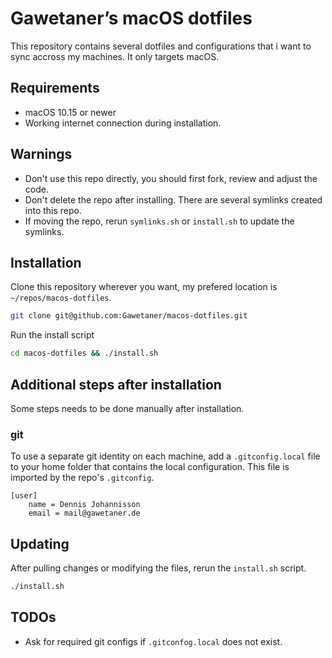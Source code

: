 # Gawetaner’s macOS dotfiles

This repository contains several dotfiles and configurations that i want to sync accross my machines. It only targets macOS.

## Requirements

- macOS 10.15 or newer
- Working internet connection during installation.

## Warnings

- Don't use this repo directly, you should first fork, review and adjust the code.
- Don't delete the repo after installing. There are several symlinks created into this repo.
- If moving the repo, rerun `symlinks.sh` or `install.sh` to update the symlinks.

## Installation

Clone this repository wherever you want, my prefered location is `~/repos/macos-dotfiles`.
```sh
git clone git@github.com:Gawetaner/macos-dotfiles.git
```

Run the install script
```bash
cd macos-dotfiles && ./install.sh
```

## Additional steps after installation

Some steps needs to be done manually after installation.

### git
To use a separate git identity on each machine, add a `.gitconfig.local` file to your home folder that contains the local configuration. This file is imported by the repo's `.gitconfig`.

```
[user]
	name = Dennis Johannisson
	email = mail@gawetaner.de
```

## Updating

After pulling changes or modifying the files, rerun the `install.sh` script.

```bash
./install.sh
```

## TODOs

- Ask for required git configs if `.gitconfog.local` does not exist.